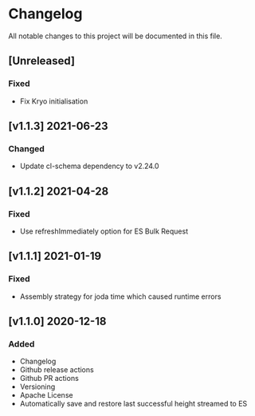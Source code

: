 # Changelog
All notable changes to this project will be documented in this file.

## [Unreleased]
### Fixed
- Fix Kryo initialisation

## [v1.1.3] 2021-06-23
### Changed
- Update cl-schema dependency to v2.24.0

## [v1.1.2] 2021-04-28
### Fixed
- Use refreshImmediately option for ES Bulk Request

## [v1.1.1] 2021-01-19
### Fixed
- Assembly strategy for joda time which caused runtime errors

## [v1.1.0] 2020-12-18
### Added
- Changelog
- Github release actions
- Github PR actions
- Versioning
- Apache License
- Automatically save and restore last successful height streamed to ES